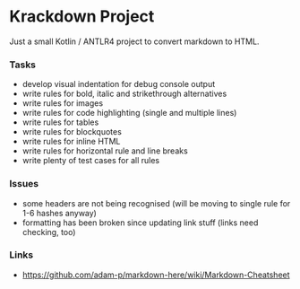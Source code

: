 Krackdown Project
=================

Just a small Kotlin / ANTLR4 project to convert markdown to HTML.

### Tasks

 - develop visual indentation for debug console output
 - write rules for bold, italic and strikethrough alternatives
 - write rules for images
 - write rules for code highlighting (single and multiple lines)
 - write rules for tables
 - write rules for blockquotes
 - write rules for inline HTML
 - write rules for horizontal rule and line breaks
 - write plenty of test cases for all rules

### Issues

 - some headers are not being recognised (will be moving to single rule for 1-6 hashes anyway)
 - formatting has been broken since updating link stuff (links need checking, too)

### Links

 - https://github.com/adam-p/markdown-here/wiki/Markdown-Cheatsheet